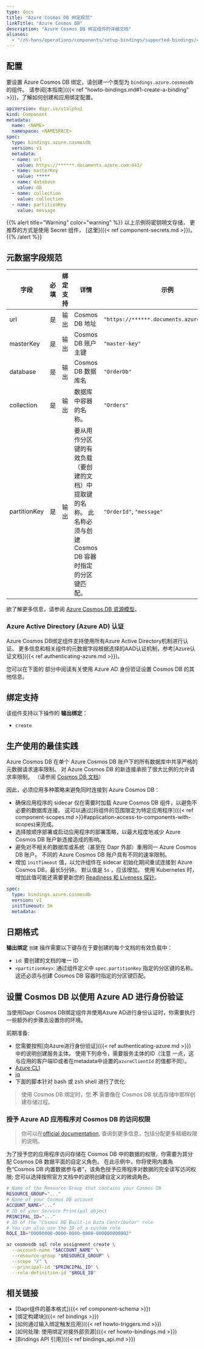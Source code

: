 ```yaml
---
type: docs
title: "Azure Cosmos DB 绑定规范"
linkTitle: "Azure Cosmos DB"
description: "Azure Cosmos DB 绑定组件的详细文档"
aliases:
  - "/zh-hans/operations/components/setup-bindings/supported-bindings/cosmosdb/"
---
```


## 配置

要设置 Azure Cosmos DB 绑定，请创建一个类型为 `bindings.azure.cosmosdb` 的组件。 请参阅[本指南]({{< ref "howto-bindings.md#1-create-a-binding" >}})，了解如何创建和应用绑定配置。


```yaml
apiVersion: dapr.io/v1alpha1
kind: Component
metadata:
  name: <NAME>
  namespace: <NAMESPACE>
spec:
  type: bindings.azure.cosmosdb
  version: v1
  metadata:
  - name: url
    value: https://******.documents.azure.com:443/
  - name: masterKey
    value: *****
  - name: database
    value: db
  - name: collection
    value: collection
  - name: partitionKey
    value: message
```

{{% alert title="Warning" color="warning" %}}
以上示例将密钥明文存储， 更推荐的方式是使用 Secret 组件， [这里]({{< ref component-secrets.md >}})。
{{% /alert %}}

## 元数据字段规范

| 字段           | 必填 | 绑定支持 | 详情                                                           | 示例                                          |
| ------------ |:--:| ---- | ------------------------------------------------------------ | ------------------------------------------- |
| url          | 是  | 输出   | Cosmos DB 地址                                                 | `"https://******.documents.azure.com:443/"` |
| masterKey    | 是  | 输出   | Cosmos DB 账户主键                                               | `"master-key"`                              |
| database     | 是  | 输出   | Cosmos DB 数据库名                                               | `"OrderDb"`                                 |
| collection   | 是  | 输出   | 数据库中容器的名称。                                                   | `"Orders"`                                  |
| partitionKey | 是  | 输出   | 要从用作分区键的有效负载（要创建的文档）中提取键的名称。 此名称必须与创建 Cosmos DB 容器时指定的分区键匹配。 | `"OrderId"`, `"message"`                    |

欲了解更多信息，请参阅 [Azure Cosmos DB 资源模型](https://docs.microsoft.com/azure/cosmos-db/account-databases-containers-items)。

### Azure Active Directory (Azure AD) 认证

Azure Cosmos DB绑定组件支持使用所有Azure Active Directory机制进行认证。 更多信息和相关组件的元数据字段根据选择的AAD认证机制，参考[Azure认证文档]({{< ref authenticating-azure.md >}})。

您可以在</a>下面的
部分中阅读有关使用 Azure AD 身份验证设置 Cosmos DB 的其他信息。</p> 



## 绑定支持

该组件支持以下操作的 **输出绑定**：

- `create`



## 生产使用的最佳实践

Azure Cosmos DB 在单个 Azure Cosmos DB 账户下的所有数据库中共享严格的元数据请求速率限制。 对 Azure Cosmos DB 的新连接承担了很大比例的允许请求率限制。 （请参阅 [Cosmos DB 文档](https://docs.microsoft.com/azure/cosmos-db/sql/troubleshoot-request-rate-too-large#recommended-solution-3)）

因此，必须应用多种策略来避免同时连接到 Azure Cosmos DB：

- 确保应用程序的 sidecar 仅在需要时加载 Azure Cosmos DB 组件，以避免不必要的数据库连接。 这可以通过[将组件的范围限定为特定应用程序]({{< ref component-scopes.md >}}#application-access-to-components-with-scopes)来完成。
- 选择按顺序部署或启动应用程序的部署策略，以最大程度地减少 Azure Cosmos DB 账户新连接造成的影响。
- 避免对不相关的数据库或系统（甚至在 Dapr 外部）重用同一 Azure Cosmos DB 账户。 不同的 Azure Cosmos DB 账户具有不同的速率限制。
- 增加 `initTimeout` 值，以允许组件在 sidecar 初始化期间重试连接到 Azure Cosmos DB，最长5分钟。 默认值是 `5s` ，应该增加。 使用 Kubernetes 时，增加此值可能还需要更新您的 [Readiness 和 Liveness 探针](https://kubernetes.io/docs/tasks/configure-pod-container/configure-liveness-readiness-startup-probes/)。



```yaml
spec:
  type: bindings.azure.cosmosdb
  version: v1
  initTimeout: 5m
  metadata:
```




## 日期格式

**输出绑定** `创建` 操作需要以下键存在于要创建的每个文档的有效负载中：

- `id`: 要创建的文档的唯一 ID
- `<partitionKey>`: 通过组件定义中 `spec.partitionKey` 指定的分区键的名称。 这还必须与创建 Cosmos DB 容器时指定的分区键匹配。



## 设置 Cosmos DB 以使用 Azure AD 进行身份验证

当使用Dapr Cosmos DB绑定组件并使用Azure AD进行身份认证时，你需要执行一些额外的步骤去设置你的环境。

前期准备:

- 您需要按照[向Azure进行身份验证]({{< ref authenticating-azure.md >}}) 中的说明创建服务主体。 使用下列命令，需要服务主体的ID（注意 一点，这与应用的客户端ID或者在metadata中设置的`azureClientId` 的值都不同）。
- [Azure CLI](https://docs.microsoft.com/cli/azure/install-azure-cli)
- [jq](https://stedolan.github.io/jq/download/)
- 下面的脚本针对 bash 或 zsh shell 进行了优化



> 使用 Cosmos DB 绑定时，您 **不** 需要像在 Cosmos DB 状态存储中那样创建存储过程。



### 授予 Azure AD 应用程序对 Cosmos DB 的访问权限



> 你可以在[official documentation](https://docs.microsoft.com/azure/cosmos-db/how-to-setup-rbac), 查询到更多信息，包括分配更多精细权限的说明。

为了授予您的应用程序访问存储在 Cosmos DB 中的数据的权限，你需要为其分配 Cosmos DB 数据平面的自定义角色。 在此示例中，你将使用内置角色“Cosmos DB 内置数据参与者”，该角色授予应用程序对数据的完全读写访问权限; 您可以选择按照官方文档中的说明创建自定义的微调角色。



```sh
# Name of the Resource Group that contains your Cosmos DB
RESOURCE_GROUP="..."
# Name of your Cosmos DB account
ACCOUNT_NAME="..."
# ID of your Service Principal object
PRINCIPAL_ID="..."
# ID of the "Cosmos DB Built-in Data Contributor" role
# You can also use the ID of a custom role
ROLE_ID="00000000-0000-0000-0000-000000000002"

az cosmosdb sql role assignment create \
  --account-name "$ACCOUNT_NAME" \
  --resource-group "$RESOURCE_GROUP" \
  --scope "/" \
  --principal-id "$PRINCIPAL_ID" \
  --role-definition-id "$ROLE_ID"
```




## 相关链接

- [Dapr组件的基本格式]({{< ref component-schema >}})
- [绑定构建块]({{< ref bindings >}})
- [如何通过输入绑定触发应用]({{< ref howto-triggers.md >}})
- [如何处理: 使用绑定对接外部资源]({{< ref howto-bindings.md >}})
- [Bindings API 引用]({{< ref bindings_api.md >}})
